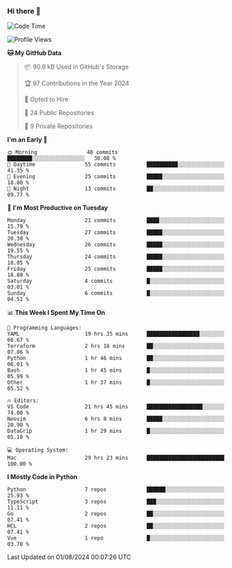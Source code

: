 ### Hi there 👋
<!--![visitors](https://visitor-badge.glitch.me/badge?page_id=d0zingcat)-->
<!--
**d0zingcat/d0zingcat** is a ✨ _special_ ✨ repository because its `README.md` (this file) appears on your GitHub profile.

Here are some ideas to get you started:

- 🔭 I’m currently working on ...
- 🌱 I’m currently learning ...
- 👯 I’m looking to collaborate on ...
- 🤔 I’m looking for help with ...
- 💬 Ask me about ...
- 📫 How to reach me: ...
- 😄 Pronouns: ...
- ⚡ Fun fact: ...
-->
<!--START_SECTION:waka-->
![Code Time](http://img.shields.io/badge/Code%20Time-3%2C702%20hrs%2020%20mins-blue)

![Profile Views](http://img.shields.io/badge/Profile%20Views-0-blue)

**🐱 My GitHub Data** 

> 📦 90.6 kB Used in GitHub's Storage 
 > 
> 🏆 97 Contributions in the Year 2024
 > 
> 💼 Opted to Hire
 > 
> 📜 24 Public Repositories 
 > 
> 🔑 9 Private Repositories 
 > 
**I'm an Early 🐤** 

```text
🌞 Morning                40 commits          ████████░░░░░░░░░░░░░░░░░   30.08 % 
🌆 Daytime                55 commits          ██████████░░░░░░░░░░░░░░░   41.35 % 
🌃 Evening                25 commits          █████░░░░░░░░░░░░░░░░░░░░   18.80 % 
🌙 Night                  13 commits          ██░░░░░░░░░░░░░░░░░░░░░░░   09.77 % 
```
📅 **I'm Most Productive on Tuesday** 

```text
Monday                   21 commits          ████░░░░░░░░░░░░░░░░░░░░░   15.79 % 
Tuesday                  27 commits          █████░░░░░░░░░░░░░░░░░░░░   20.30 % 
Wednesday                26 commits          █████░░░░░░░░░░░░░░░░░░░░   19.55 % 
Thursday                 24 commits          █████░░░░░░░░░░░░░░░░░░░░   18.05 % 
Friday                   25 commits          █████░░░░░░░░░░░░░░░░░░░░   18.80 % 
Saturday                 4 commits           █░░░░░░░░░░░░░░░░░░░░░░░░   03.01 % 
Sunday                   6 commits           █░░░░░░░░░░░░░░░░░░░░░░░░   04.51 % 
```


📊 **This Week I Spent My Time On** 

```text
💬 Programming Languages: 
YAML                     19 hrs 35 mins      █████████████████░░░░░░░░   66.67 % 
Terraform                2 hrs 18 mins       ██░░░░░░░░░░░░░░░░░░░░░░░   07.86 % 
Python                   1 hr 46 mins        ██░░░░░░░░░░░░░░░░░░░░░░░   06.01 % 
Bash                     1 hr 45 mins        █░░░░░░░░░░░░░░░░░░░░░░░░   05.99 % 
Other                    1 hr 37 mins        █░░░░░░░░░░░░░░░░░░░░░░░░   05.52 % 

🔥 Editors: 
VS Code                  21 hrs 45 mins      ██████████████████░░░░░░░   74.00 % 
Neovim                   6 hrs 8 mins        █████░░░░░░░░░░░░░░░░░░░░   20.90 % 
DataGrip                 1 hr 29 mins        █░░░░░░░░░░░░░░░░░░░░░░░░   05.10 % 

💻 Operating System: 
Mac                      29 hrs 23 mins      █████████████████████████   100.00 % 
```

**I Mostly Code in Python** 

```text
Python                   7 repos             ██████░░░░░░░░░░░░░░░░░░░   25.93 % 
TypeScript               3 repos             ███░░░░░░░░░░░░░░░░░░░░░░   11.11 % 
Go                       2 repos             ██░░░░░░░░░░░░░░░░░░░░░░░   07.41 % 
HCL                      2 repos             ██░░░░░░░░░░░░░░░░░░░░░░░   07.41 % 
Vue                      1 repo              █░░░░░░░░░░░░░░░░░░░░░░░░   03.70 % 
```




 Last Updated on 01/08/2024 00:07:26 UTC
<!--END_SECTION:waka-->

